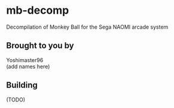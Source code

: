 # mb-decomp 
Decompilation of Monkey Ball for the Sega NAOMI arcade system

## Brought to you by
Yoshimaster96    
(add names here)

## Building
(TODO)

